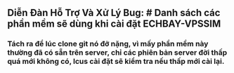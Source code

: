 ## Diễn Đàn Hỗ Trợ Và Xử Lý Bug: # Danh sách các phần mềm sẽ dùng khi cài đặt ECHBAY-VPSSIM
### Tách ra để lúc clone git nó đỡ nặng, vì mấy phần mềm này thường đã có sẵn trên server, chỉ các phiên bản server đời thấp quá mới không có, lcus cài đặt sẽ kiểm tra nếu thấp mới cài lại.